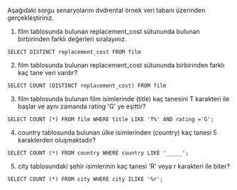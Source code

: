 

Aşağıdaki sorgu senaryolarını dvdrental örnek veri tabanı üzerinden gerçekleştiriniz.

1. film tablosunda bulunan replacement_cost sütununda bulunan birbirinden farklı değerleri sıralayınız.

```
SELECT DISTINCT replacement_cost FROM film
```

2. film tablosunda bulunan replacement_cost sütununda birbirinden farklı kaç tane veri vardır?
```
SELECT COUNT (DISTINCT replacement_cost) FROM film
```

3. film tablosunda bulunan film isimlerinde (title) kaç tanesini T karakteri ile başlar ve aynı zamanda rating 'G' ye eşittir?
```
SELECT COUNT (*) FROM film WHERE title LIKE 'T%' AND rating ='G';
```

4. country tablosunda bulunan ülke isimlerinden (country) kaç tanesi 5 karakterden oluşmaktadır?
```
SELECT COUNT (*) FROM country WHERE country LIKE '_____';
```

5. city tablosundaki şehir isimlerinin kaç tanesi 'R' veya r karakteri ile biter?

```
SELECT COUNT (*) FROM city WHERE city ILIKE '%r';
```
